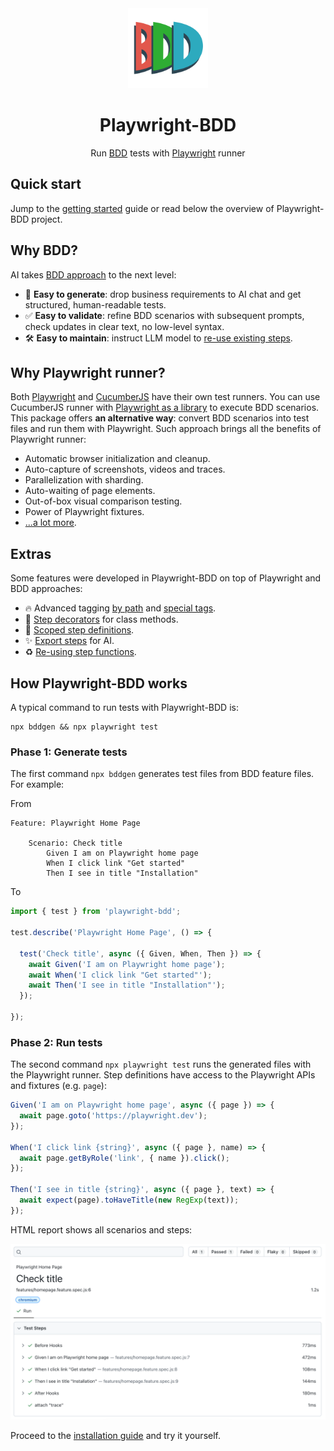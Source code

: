<!-- this file differs from README.md in project root -->

<div align="center">
  <a href="/">
    <img width="128" alt="Playwright-BDD" src="logo.svg">
  </a>
</div>

<h1 align="center">Playwright-BDD</h1>

<div align="center">

Run [BDD](https://cucumber.io/docs/bdd/) tests with [Playwright](https://playwright.dev/) runner

</div>

## Quick start
Jump to the [getting started](getting-started/index.md) guide or read below the overview of Playwright-BDD project.

<!-- Keep absolute urls to easily update from README.md -->
## Why BDD?
AI takes [BDD approach](https://cucumber.io/docs/bdd/) to the next level:

- 🤖 **Easy to generate**: drop business requirements to AI chat and get structured, human-readable tests.
- ✅ **Easy to validate**: refine BDD scenarios with subsequent prompts, check updates in clear text, no low-level syntax.
- 🛠 **Easy to maintain**: instruct LLM model to [re-use existing steps](https://vitalets.github.io/playwright-bdd/#/writing-features/chatgpt).

## Why Playwright runner?
Both [Playwright](https://playwright.dev/) and [CucumberJS](https://github.com/cucumber/cucumber-js) have their own test runners. 
You can use CucumberJS runner with [Playwright as a library](https://playwright.dev/docs/library) to execute BDD scenarios.
This package offers **an alternative way**: convert BDD scenarios into test files and run them with Playwright. Such approach brings all the benefits of Playwright runner:

* Automatic browser initialization and cleanup.
* Auto-capture of screenshots, videos and traces.
* Parallelization with sharding.
* Auto-waiting of page elements.
* Out-of-box visual comparison testing.
* Power of Playwright fixtures.
* [...a lot more](https://playwright.dev/docs/library#key-differences).

<!-- Keep absolute urls to easily update from README.md -->
## Extras
Some features were developed in Playwright-BDD on top of Playwright and BDD approaches:

* 🔥 Advanced tagging [by path](https://vitalets.github.io/playwright-bdd/#/writing-features/tags-from-path) and [special tags](https://vitalets.github.io/playwright-bdd/#/writing-features/special-tags).
* 🎩 [Step decorators](https://vitalets.github.io/playwright-bdd/#/writing-steps/decorators) for class methods.
* 🎯 [Scoped step definitions](https://vitalets.github.io/playwright-bdd/#/writing-steps/scoped).
* ✨ [Export steps](https://vitalets.github.io/playwright-bdd/#/writing-features/chatgpt) for AI.
* ♻️ [Re-using step functions](https://vitalets.github.io/playwright-bdd/#/writing-steps/reusing-step-fn).

## How Playwright-BDD works
A typical command to run tests with Playwright-BDD is:
```
npx bddgen && npx playwright test
```

### Phase 1: Generate tests
The first command `npx bddgen` generates test files from BDD feature files. For example:

From
```gherkin
Feature: Playwright Home Page

    Scenario: Check title
        Given I am on Playwright home page
        When I click link "Get started"
        Then I see in title "Installation"
```

To
```js
import { test } from 'playwright-bdd';

test.describe('Playwright Home Page', () => {

  test('Check title', async ({ Given, When, Then }) => {
    await Given('I am on Playwright home page');
    await When('I click link "Get started"');
    await Then('I see in title "Installation"');
  });

});    
```

### Phase 2: Run tests
The second command `npx playwright test` runs the generated files with the Playwright runner.
Step definitions have access to the Playwright APIs and fixtures (e.g. `page`):

```js
Given('I am on Playwright home page', async ({ page }) => {
  await page.goto('https://playwright.dev');
});

When('I click link {string}', async ({ page }, name) => {
  await page.getByRole('link', { name }).click();
});

Then('I see in title {string}', async ({ page }, text) => {
  await expect(page).toHaveTitle(new RegExp(text));
});  
```

HTML report shows all scenarios and steps:

![Playwright html report](reporters/_media/pw-html-report.png)

Proceed to the [installation guide](getting-started/installation.md) and try it yourself.